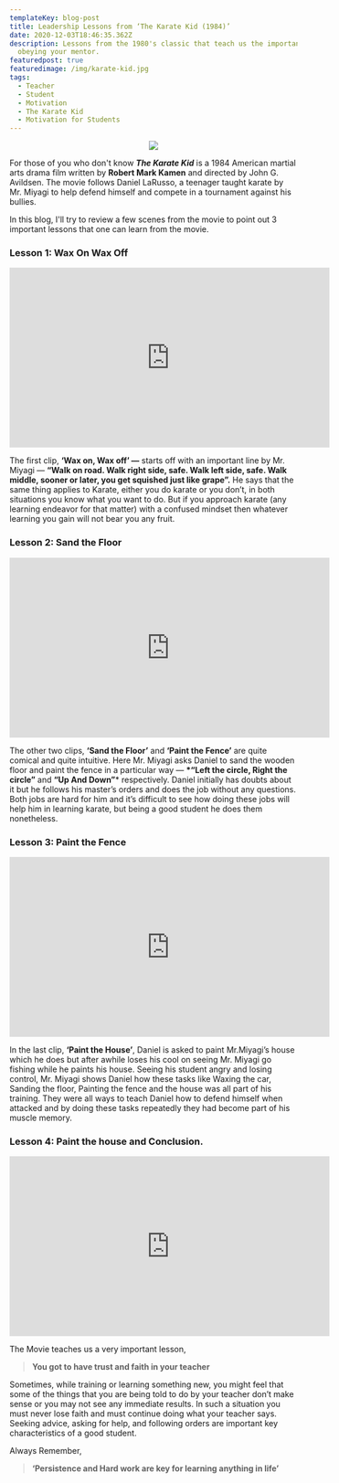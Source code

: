 ```yaml
---
templateKey: blog-post
title: Leadership Lessons from ‘The Karate Kid (1984)’
date: 2020-12-03T18:46:35.362Z
description: Lessons from the 1980's classic that teach us the importance of
  obeying your mentor.
featuredpost: true
featuredimage: /img/karate-kid.jpg
tags:
  - Teacher
  - Student
  - Motivation
  - The Karate Kid
  - Motivation for Students
---
```

<center>
<img src="https://miro.medium.com/max/493/0*Dxltjo64vzqVL8bZ.jpg">
</center>

For those of you who don't know ***The Karate Kid*** is a 1984 American martial arts drama film written by **Robert Mark Kamen** and directed by John G. Avildsen. The movie follows Daniel LaRusso, a teenager taught karate by Mr. Miyagi to help defend himself and compete in a tournament against his bullies.

In this blog, I'll try to review a few scenes from the movie to point out 3 important lessons that one can learn from the movie.

### Lesson 1: Wax On Wax Off

<center><iframe width="560" height="315" src="https://www.youtube.com/embed/SMCsXl9SGgY" frameborder="0" allow="accelerometer; autoplay; clipboard-write; encrypted-media; gyroscope; picture-in-picture" allowfullscreen></iframe></center>

The first clip, **‘Wax on, Wax off’ —** starts off with an important line by Mr. Miyagi — **“Walk on road. Walk right side, safe. Walk left side, safe. Walk middle, sooner or later, you get squished just like grape”.** He says that the same thing applies to Karate, either you do karate or you don’t, in both situations you know what you want to do. But if you approach karate (any learning endeavor for that matter) with a confused mindset then whatever learning you gain will not bear you any fruit.

### Lesson 2: Sand the Floor

<center><iframe width="560" height="315" src="https://www.youtube.com/embed/__qOY9hcm64" frameborder="0" allow="accelerometer; autoplay; clipboard-write; encrypted-media; gyroscope; picture-in-picture" allowfullscreen></iframe></center>

The other two clips, **‘Sand the Floor’** and **‘Paint the Fence’** are quite comical and quite intuitive. Here Mr. Miyagi asks Daniel to sand the wooden floor and paint the fence in a particular way — **\*“Left the circle, Right the circle”** and **“Up And Down”*** respectively. Daniel initially has doubts about it but he follows his master’s orders and does the job without any questions. Both jobs are hard for him and it’s difficult to see how doing these jobs will help him in learning karate, but being a good student he does them nonetheless.

### Lesson 3: Paint the Fence

<center><iframe width="560" height="315" src="https://www.youtube.com/embed/R37pbIySnjg" frameborder="0" allow="accelerometer; autoplay; clipboard-write; encrypted-media; gyroscope; picture-in-picture" allowfullscreen></iframe></center>

In the last clip, **‘Paint the House’**, Daniel is asked to paint Mr.Miyagi’s house which he does but after awhile loses his cool on seeing Mr. Miyagi go fishing while he paints his house. Seeing his student angry and losing control, Mr. Miyagi shows Daniel how these tasks like Waxing the car, Sanding the floor, Painting the fence and the house was all part of his training. They were all ways to teach Daniel how to defend himself when attacked and by doing these tasks repeatedly they had become part of his muscle memory.

### Lesson 4: Paint the house and Conclusion.

<center><iframe width="560" height="315" src="https://www.youtube.com/embed/9dZGWSRsvn8" frameborder="0" allow="accelerometer; autoplay; clipboard-write; encrypted-media; gyroscope; picture-in-picture" allowfullscreen></iframe></center>

The Movie teaches us a very important lesson,

> **You got to have trust and faith in your teacher**

Sometimes, while training or learning something new, you might feel that some of the things that you are being told to do by your teacher don’t make sense or you may not see any immediate results. In such a situation you must never lose faith and must continue doing what your teacher says. Seeking advice, asking for help, and following orders are important key characteristics of a good student.

Always Remember,

> **‘Persistence and Hard work are key for learning anything in life’**